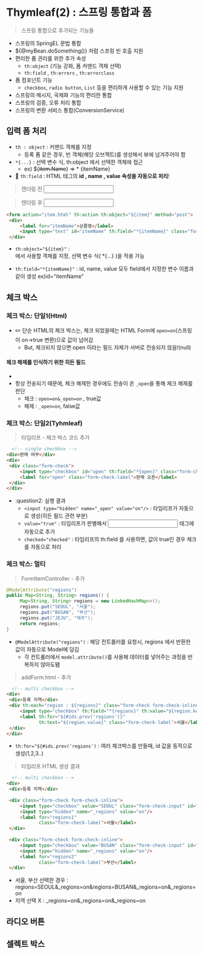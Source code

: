 # Thymleaf(2) : 스프링 통합과 폼

> 스프링 통합으로 추가되는 기능들

 + 스프링의 SpringEL 문법 통합
 + ${@myBean.doSomething()} 처럼 스프링 빈 호출 지원
 + 편리한 폼 관리를 위한 추가 속성
   + `th:object` (기능 강화, 폼 커맨드 객체 선택)
   + `th:field` , `th:errors` , `th:errorclass`
 + 폼 컴포넌트 기능
   + `checkbox`, `radio button`, `List` 등을 편리하게 사용할 수 있는 기능 지원
 + 스프링의 메시지, 국제화 기능의 편리한 통합
 + 스프링의 검증, 오류 처리 통합
 + 스프링의 변환 서비스 통합(ConversionService)

## 입력 폼 처리
 + `th : object` : 커맨드 객체를 지정
   + 등록 폼 같은 경우, 빈 객체(해당 오브젝트)를 생성해서 뷰에 넘겨주어야 함
 + `*{...}` : 선택 변수 식, th:object 에서 선택한 객체에 접근
   + ex) ${~~item.Name~~} => * {itemName}
 + :star2: `th:field` : HTML 태그의 **id , name , value 속성을 자동으로 처리**!

> 렌더링 전
<input type="text" th:field="*{itemName}" /></br>

> 렌더링 후
<input type="text" id="itemName" name="itemName" th:value="*{itemName}" /></br>

```html
<form action="item.html" th:action th:object="${item}" method="post">
 <div>
     <label for="itemName">상품명</label>
     <input type="text" id="itemName" th:field="*{itemName}" class="form-control" placeholder="이름을 입력하세요">
 </div>
```
 + `th:object="${item}"` : <form> 에서 사용할 객체를 지정, 선택 변수 식( *{...} )을 적용 가능
 + `th:field="*{itemName}"` : id, name, value 모두 field에서 지정한 변수 이름과 같이 생성  ex)id="itemName"
  
  
## 체크 박스
  
### 체크 박스: 단일1(Html)
 + :pencil2: 단순 HTML의 체크 박스는, 체크 되었을때는 HTML Form에 `open=on`(스프링이 on->true 변환)으로 값이 넘어감
   + But, 체크되지 않으면 open 이라는 필드 자체가 서버로 전송되지 않음!(null)

#### 체크 해제를 인식하기 위한 히든 필드
 + <input type="hidden" name="_open" value="on"/>
 + 항상 전송되기 때문에, 체크 해제한 경우에도 전송이 온 `_open`을 통해 체크 해제를 판단
   + 체크 : `open=on&_open=on` , true값 
   + 해제 : `_open=on`, false값

### 체크 박스: 단일2(Tyhmleaf)

> 타임리프 - 체크 박스 코드 추가
  
```HTML
  <!-- single checkbox -->
<div>판매 여부</div>
<div>
 <div class="form-check">
     <input type="checkbox" id="open" th:field="*{open}" class="form-check-input">
     <label for="open" class="form-check-label">판매 오픈</label>
 </div>
</div>
```
  + :question2: 실행 결과
    + `<input type="hidden" name="_open" value="on"/>` : 타임리프가 자동으로 생성(히든 필드 관련 부분)
    + `value="true"` : 타임리프가 판별해서 <input> 태그에 자동으로 추가
    + `checked="checked"` : 타임리프의 th:field 를 사용하면, 값이 true인 경우 체크를 자동으로 처리
  
### 체크 박스: 멀티
  
> FormItemController - 추가
```java
@ModelAttribute("regions")
public Map<String, String> regions() {
     Map<String, String> regions = new LinkedHashMap<>();
     regions.put("SEOUL", "서울");
     regions.put("BUSAN", "부산");
     regions.put("JEJU", "제주");
     return regions;
}
```
 + `@ModelAttribute("regions")` : 해당 컨트롤러를 요청시, regions 에서 반환한 값이 자동으로 Model에 담김
   + 각 컨트롤러에서 `model.attribute()`를 사용해 데이터를 넣어주는 과정을 반복하지 않아도됌
 
> addForm.html - 추가
```HTML
  <!-- multi checkbox -->
<div>
 <div>등록 지역</div>
 <div th:each="region : ${regions}" class="form-check form-check-inline">
     <input type="checkbox" th:field="*{regions}" th:value="${region.key}" class="form-check-input">
     <label th:for="${#ids.prev('regions')}"
            th:text="${region.value}" class="form-check-label">서울</label>
 </div>
</div>
```
 + `th:for="${#ids.prev('regions')` : 여러 체크박스를 만들때, id 값을 동적으로 생성(1,2,3..)

> 타임리프 HTML 생성 결과
```HTML
  <!-- multi checkbox -->
<div>
 <div>등록 지역</div>
  
 <div class="form-check form-check-inline">
     <input type="checkbox" value="SEOUL" class="form-check-input" id="regions1" name="regions">
     <input type="hidden" name="_regions" value="on"/>
     <label for="regions1"
            class="form-check-label">서울</label>
 </div>
  
 <div class="form-check form-check-inline">
     <input type="checkbox" value="BUSAN" class="form-check-input" id="regions2" name="regions">
     <input type="hidden" name="_regions" value="on"/>
     <label for="regions2"
            class="form-check-label">부산</label>
 </div>
```
 + 서울, 부산 선택한 경우 : regions=SEOUL&_regions=on&regions=BUSAN&_regions=on&_regions=on
 + 지역 선택 X : _regions=on&_regions=on&_regions=on
  
## 라디오 버튼

## 셀렉트 박스



